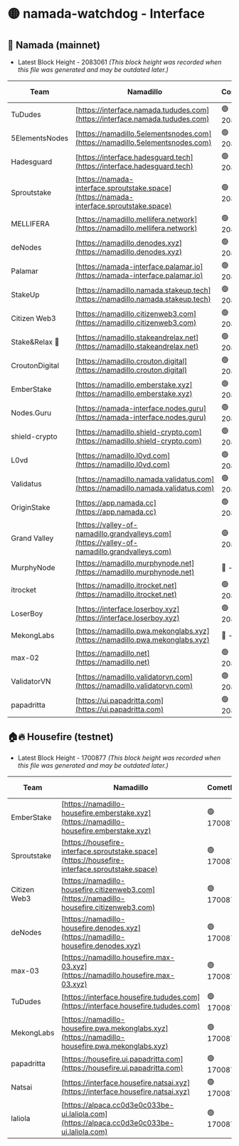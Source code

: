 # 🟡 namada-watchdog - Interface

## 🚀 Namada (mainnet)
- Latest Block Height - 2083061 *(This block height was recorded when this file was generated and may be outdated later.)*

| Team | Namadillo | CometBFT | Indexer | MASP Indexer |
|-|-|-|-|-|
| TuDudes | [https://interface.namada.tududes.com](https://interface.namada.tududes.com) | 🟢 2083044 | 🟢 2083044 | 🟢 2083044 |
| 5ElementsNodes | [https://namadillo.5elementsnodes.com](https://namadillo.5elementsnodes.com) | 🟢 2083044 | 🟢 2083044 | 🟢 2083044 |
| Hadesguard | [https://interface.hadesguard.tech](https://interface.hadesguard.tech) | 🟢 2083045 | 🟢 2083045 | 🟢 2083045 |
| Sproutstake | [https://namada-interface.sproutstake.space](https://namada-interface.sproutstake.space) | 🟢 2083045 | 🟢 2083045 | 🟢 2083045 |
| MELLIFERA | [https://namadillo.mellifera.network](https://namadillo.mellifera.network) | 🟢 2083046 | 🟢 2083046 | 🟢 2083046 |
| deNodes | [https://namadillo.denodes.xyz](https://namadillo.denodes.xyz) | 🟢 2083047 | 🟢 2083047 | 🟢 2083047 |
| Palamar | [https://namada-interface.palamar.io](https://namada-interface.palamar.io) | 🟢 2083047 | 🟢 2083047 | 🟢 2083048 |
| StakeUp | [https://namadillo.namada.stakeup.tech](https://namadillo.namada.stakeup.tech) | 🟢 2083048 | 🟢 2083048 | 🟢 2083048 |
| Citizen Web3 | [https://namadillo.citizenweb3.com](https://namadillo.citizenweb3.com) | 🟢 2083049 | 🟢 2083048 | 🔴 115863 |
| Stake&Relax 🦥 | [https://namadillo.stakeandrelax.net](https://namadillo.stakeandrelax.net) | 🟢 2083049 | 🟢 2083049 | 🟢 2083049 |
| CroutonDigital | [https://namadillo.crouton.digital](https://namadillo.crouton.digital) | 🟢 2083050 | 🔴 - | 🟢 2083050 |
| EmberStake | [https://namadillo.emberstake.xyz](https://namadillo.emberstake.xyz) | 🟢 2083051 | 🟢 2083051 | 🟢 2083051 |
| Nodes.Guru | [https://namada-interface.nodes.guru](https://namada-interface.nodes.guru) | 🟢 2083051 | 🟢 2083051 | 🟢 2083051 |
| shield-crypto | [https://namadillo.shield-crypto.com](https://namadillo.shield-crypto.com) | 🟢 2083052 | 🟢 2083052 | 🟢 2083052 |
| L0vd | [https://namadillo.l0vd.com](https://namadillo.l0vd.com) | 🟢 2083053 | 🟢 2083052 | 🟢 2083053 |
| Validatus | [https://namadillo.namada.validatus.com](https://namadillo.namada.validatus.com) | 🟢 2083053 | 🟢 2083053 | 🟢 2083053 |
| OriginStake | [https://app.namada.cc](https://app.namada.cc) | 🟢 2083054 | 🟢 2083054 | 🟢 2083054 |
| Grand Valley | [https://valley-of-namadillo.grandvalleys.com](https://valley-of-namadillo.grandvalleys.com) | 🟢 2083054 | 🟢 2083054 | 🟢 2083054 |
| MurphyNode | [https://namadillo.murphynode.net](https://namadillo.murphynode.net) | 🔴 - | 🔴 - | 🔴 - |
| itrocket | [https://namadillo.itrocket.net](https://namadillo.itrocket.net) | 🟢 2083060 | 🟢 2083059 | 🔴 2071188 |
| LoserBoy | [https://interface.loserboy.xyz](https://interface.loserboy.xyz) | 🟢 2083060 | 🟢 2083060 | 🟢 2083060 |
| MekongLabs | [https://namadillo.pwa.mekonglabs.xyz](https://namadillo.pwa.mekonglabs.xyz) | 🔴 - | 🔴 - | 🔴 - |
| max-02 | [https://namadillo.net](https://namadillo.net) | 🟢 2083061 | 🟢 2083061 | 🟢 2083060 |
| ValidatorVN | [https://namadillo.validatorvn.com](https://namadillo.validatorvn.com) | 🟢 2083061 | 🟢 2083061 | 🟢 2083061 |
| papadritta | [https://ui.papadritta.com](https://ui.papadritta.com) | 🟢 2083061 | 🟢 2083061 | 🟢 2083061 |

## 🏠🔥 Housefire (testnet)
- Latest Block Height - 1700877 *(This block height was recorded when this file was generated and may be outdated later.)*

| Team | Namadillo | CometBFT | Indexer | MASP Indexer |
|-|-|-|-|-|
| EmberStake | [https://namadillo-housefire.emberstake.xyz](https://namadillo-housefire.emberstake.xyz) | 🟢 1700873 | 🟢 1700873 | 🟢 1700873 |
| Sproutstake | [https://housefire-interface.sproutstake.space](https://housefire-interface.sproutstake.space) | 🟢 1700874 | 🟢 1700874 | 🟢 1700874 |
| Citizen Web3 | [https://namadillo-housefire.citizenweb3.com](https://namadillo-housefire.citizenweb3.com) | 🟢 1700874 | 🟢 1700874 | 🟢 1700874 |
| deNodes | [https://namadillo-housefire.denodes.xyz](https://namadillo-housefire.denodes.xyz) | 🟢 1700875 | 🟢 1700874 | 🟢 1700875 |
| max-03 | [https://namadillo.housefire.max-03.xyz](https://namadillo.housefire.max-03.xyz) | 🟢 1700875 | 🟢 1700875 | 🟢 1700875 |
| TuDudes | [https://interface.housefire.tududes.com](https://interface.housefire.tududes.com) | 🟢 1700876 | 🟢 1700876 | 🟢 1700875 |
| MekongLabs | [https://namadillo-housefire.pwa.mekonglabs.xyz](https://namadillo-housefire.pwa.mekonglabs.xyz) | 🟢 1700876 | 🟢 1700876 | 🟢 1700875 |
| papadritta | [https://housefire.ui.papadritta.com](https://housefire.ui.papadritta.com) | 🟢 1700876 | 🟢 1700876 | 🟢 1700876 |
| Natsai | [https://interface.housefire.natsai.xyz](https://interface.housefire.natsai.xyz) | 🟢 1700877 | 🟢 1700876 | 🟢 1700877 |
| laliola | [https://alpaca.cc0d3e0c033be-ui.laliola.com](https://alpaca.cc0d3e0c033be-ui.laliola.com) | 🟢 1700877 | 🟢 1700877 | 🟢 1700877 |

